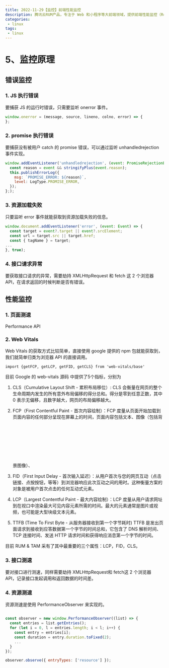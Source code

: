```yaml
---
title: 2022-11-29【监控】前端性能监控
description: 腾讯云RUM产品，专注于 Web 和小程序等大前端领域，提供前端性能监控（Real User Monitoring，RUM）一站式解决方案。主要关注用户页面性能（页面测速、接口测速、CDN 测速等）和质量（JS 错误、Ajax 错误等），并且联动腾讯云应用性能观测实现前后端一体化监控。用户只需要安装 SDK 到自己的项目中，通过简单配置化，即可实现对用户页面质量的全方位守护，真正做到了低成本使用和无侵入监控。
categories:
 - linux
tags:
 - linux
---
```



# 5、监控原理
## 错误监控
### 1. JS 执行错误
要捕获 JS 的运行时错误，只需要监听 onerror 事件。
``` js
window.onerror = (message, source, lineno, colno, error) => {
};
```
### 2. promise 执行错误
要捕获没有被用户 catch 的 promise 错误，可以通过监听 unhandledrejection 事件实现。
```js
window.addEventListener('unhandledrejection', (event: PromiseRejectionEvent) => {
  const reason = event && stringifyPlus(event.reason);
  this.publishErrorLog({
    msg: `PROMISE_ERROR: ${reason}`,
    level: LogType.PROMISE_ERROR,
  });
};);
```

### 3. 资源加载失败
只要监听 error 事件就能获取到资源加载失败的信息。
```js
window.document.addEventListener('error', (event: Event) => {
  const target = event?.target || event?.srcElement;
  const url = target.src || target.href;
  const { tagName } = target;
...
}, true);
```
### 4. 接口请求异常
要获取接口请求的异常，需要劫持 XMLHttpRequest 和 fetch 这 2 个浏览器 API，在请求返回的时候判断是否有错误。

## 性能监控
### 1. 页面测速
Performance API

### 2. Web Vitals
Web Vitals 的获取方式比较简单，直接使用 google 提供的 npm 包就能获取到，我们就简单归类为浏览器 API 的直接调用。
```
import {getFCP, getLCP, getFID, getCLS} from 'web-vitals/base'
```
目前 Google 的 web-vitals 源码 中提供了5个指标，分别为

1. CLS（Cumulative Layout Shift - 累积布局移位）: CLS 会衡量在网页的整个生命周期内发生的所有意外布局偏移的得分总和。得分是零到任意正数，其中 0 表示无偏移，且数字越大，网页的布局偏移越大。

2. FCP（First Contentful Paint - 首次内容绘制）：FCP 度量从页面开始加载到页面内容的任何部分呈现在屏幕上的时间，页面内容包括文本、图像（包括背景图像）、<svg>元素或非白色的<canvas>元素。

3. FID（First Input Delay - 首次输入延迟）：从用户首次与您的网页互动（点击链接、点按按钮，等等）到浏览器响应此次互动之间的用时。这种衡量方案的对象是被用户首次点击的任何互动式元素。

4. LCP（Largest Contentful Paint - 最大内容绘制）：LCP 度量从用户请求网址到在视口中渲染最大可见内容元素所需的时间。最大的元素通常是图片或视频，也可能是大型块级文本元素。

5. TTFB (Time To First Byte - 从服务器接收到第一个字节耗时) TTFB 是发出页面请求到接收到应答数据第一个字节的时间总和，它包含了 DNS 解析时间、 TCP 连接时间、发送 HTTP 请求时间和获得响应消息第一个字节的时间。

目前 RUM & TAM 采有了其中最重要的三个属性：LCP，FID，CLS。

### 3. 接口测速
要对接口进行测速，同样需要劫持 XMLHttpRequest和 fetch这 2 个浏览器 API，记录接口发起调用和返回数据的时间差。


### 4. 资源测速
资源测速是使用 PerformanceObserver 来实现的。
``` js

const observer = new window.PerformanceObserver((list) => {
  const entries = list.getEntries();
  for (let i = 0, l = entries.length; i < l; i++) {
    const entry = entries[i];
    const duration = entry.duration.toFixed(2);
    ...
  }
});

observer.observe({ entryTypes: ['resource'] });
```